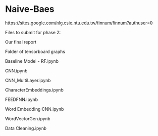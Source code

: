 # Naive-Baes

https://sites.google.com/nlg.csie.ntu.edu.tw/finnum/finnum?authuser=0


Files to submit for phase 2:

Our final report

Folder of tensorboard graphs

Baseline Model - RF.ipynb

CNN.ipynb

CNN_MultiLayer.ipynb

CharacterEmbeddings.ipynb

FEEDFNN.ipynb

Word Embedding CNN.ipynb

WordVectorGen.ipynb

Data Cleaning.ipynb

